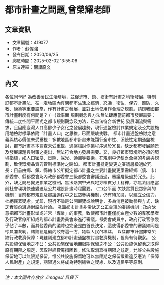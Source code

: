 # 都市計畫之問題,曾榮耀老師

## 文章資訊
- 文章編號：419077
- 作者：蘇偉強
- 發布日期：2020/06/25
- 爬取時間：2025-02-02 13:55:06
- 原文連結：[閱讀原文](https://real-estate.get.com.tw/Columns/detail.aspx?no=419077)

## 內文
各位同學好
為改善居民生活環境，並促進市、鎮、鄉街有計畫之均衡發展，特制訂都市計畫法，在一定地區內有關都市生活之經濟、交通、衛生、保安、國防、文教、康樂等重要設施，作有計畫之發展，並對土地使用作合理之規劃。請問我國都市計畫制度有何問題？
(一)效率面
規劃觀念與方法無法肆應當前都市發展需要：傳統二度空間平面式之都市規劃觀念及方法，已無法符合新世紀 發展潮流與需求，且因應臺灣人口高齡少子女化之發展趨勢，現行通盤檢討作業規定及公共設施用地檢討標準依附「計畫人口」之思維，已面嚴峻挑戰。
都市計畫通盤檢討之意義與核心價值未受重視：多數地區都市計畫未能踐行全市性、系統性定期通盤檢討，都市計畫基本調查未受重視，通盤檢討作業程序過於冗長，缺乏都市發展願景及發展課題與對策之提出，無法符合地方發展需要。又，良好都市環境所必須的環境指標，如人口密度、日照、採光、通風等要素，在規則中仍缺乏全盤的考慮與規劃，致使環境品質的管制標準付之闕如。
都市計畫擬定變更之審議層級過於冗長：目前由鄉、鎮、縣轄市公所擬定都市計畫之主要計畫變更案需經鄉（鎮、市）都委會、縣都委會及內政部都委會三級都委會審議通過，審議層級過於冗長。此外，缺乏簡易變更作業之機制，無法落實中央與地方權責分工精神，亦無法因應當前社會環境快速變遷及公共建設計畫時程需要。
(二)公平面
欠缺實質民眾參與的機制：目前都市規劃及審議過程中之民眾參與機制，仍有待加強，以建立公信力，杜絕民眾疑慮。尤其，現行不論是公開展覽或說明會，多為消極被動參與方式，缺乏實質的溝通對話及討論。
我國都市計畫非常缺乏公正合理的審議機制：政府故意把都市計畫形塑成非常「專業」的事務，致使都市計畫僅能由極少數的專家學者及行政官僚所組成的都市計畫委員會來進行審議。都委會成員中，政府行政官僚幾乎佔了半數，而其他委員的遴聘也完全是由首長決定，這使得都委會的審議如同是球員兼裁判，結論總是偏向政府這一方，犧牲人民的權益。
以往都市計畫非常欠缺行政救濟保障：現雖剛建立都市計畫通盤檢討畫救濟機制，但尚有待觀察。
公共設施保留地之不公：公共設施保留地無限期保留之不公：公共設施保留地之取得原有期限之規定，因取得經費籌措困難，修法取消取得期限之規定，允許公共設施保留地可以無限期保留。惟公共設施保留地可以無限期之保留嚴重違反憲法「保障人民財產」之規定，期限過久將成為特別犧牲之疑慮，以及違反平等原則。

---
*注：本文圖片存放於 ./images/ 目錄下*
